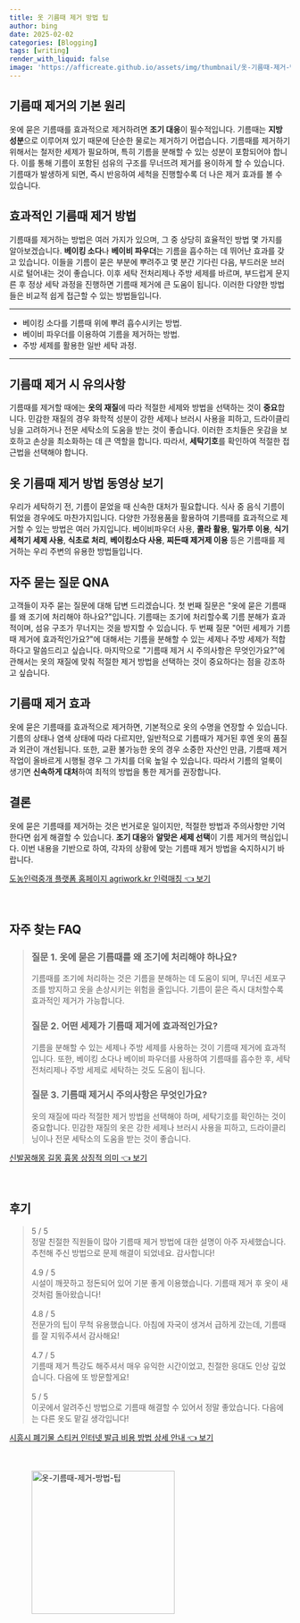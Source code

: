 ```yaml
---
title: 옷 기름때 제거 방법 팁
author: bing
date: 2025-02-02
categories: [Blogging]
tags: [writing]
render_with_liquid: false
image: 'https://afficreate.github.io/assets/img/thumbnail/옷-기름때-제거-방법-팁.webp'
---
```



<h2 id='기름때 제거 원리'>기름때 제거의 기본 원리</h2>

<p>옷에 묻은 기름때를 효과적으로 제거하려면 <b>조기 대응</b>이 필수적입니다. 기름때는 <b>지방 성분</b>으로 이루어져 있기 때문에 단순한 물로는 제거하기 어렵습니다. 기름때를 제거하기 위해서는 철저한 세제가 필요하며, 특히 기름을 분해할 수 있는 성분이 포함되어야 합니다. 이를 통해 기름이 포함된 섬유의 구조를 무너뜨려 제거를 용이하게 할 수 있습니다. 기름때가 발생하게 되면, 즉시 반응하여 세척을 진행할수록 더 나은 제거 효과를 볼 수 있습니다. </p>

<h2 id='효과적인 기름때 제거 방법'>효과적인 기름때 제거 방법</h2>

<p>기름때를 제거하는 방법은 여러 가지가 있으며, 그 중 상당히 효율적인 방법 몇 가지를 알아보겠습니다. <b>베이킹 소다</b>나 <b>베이비 파우더</b>는 기름을 흡수하는 데 뛰어난 효과를 갖고 있습니다. 이들을 기름이 묻은 부분에 뿌려주고 몇 분간 기다린 다음, 부드러운 브러시로 털어내는 것이 좋습니다. 이후 세탁 전처리제나 주방 세제를 바르며, 부드럽게 문지른 후 정상 세탁 과정을 진행하면 기름때 제거에 큰 도움이 됩니다. 이러한 다양한 방법들은 비교적 쉽게 접근할 수 있는 방법들입니다. </p>

<hr />

<ul>
    <li>베이킹 소다를 기름때 위에 뿌려 흡수시키는 방법.</li>
    <li>베이비 파우더를 이용하여 기름을 제거하는 방법.</li>
    <li>주방 세제를 활용한 일반 세탁 과정.</li>
</ul>

<hr />

<h2 id='기름때 제거 시 유의사항'>기름때 제거 시 유의사항</h2>

<p>기름때를 제거할 때에는 <b>옷의 재질</b>에 따라 적절한 세제와 방법을 선택하는 것이 <b>중요</b>합니다. 민감한 재질의 경우 화학적 성분이 강한 세제나 브러시 사용을 피하고, 드라이클리닝을 고려하거나 전문 세탁소의 도움을 받는 것이 좋습니다. 이러한 조치들은 옷감을 보호하고 손상을 최소화하는 데 큰 역할을 합니다. 따라서, <b>세탁기호</b>를 확인하여 적절한 접근법을 선택해야 합니다. </p>

<h2 id='기름 얼룩 제거 방법'>옷 기름때 제거 방법 동영상 보기</h2>

<p>우리가 세탁하기 전, 기름이 묻었을 때 신속한 대처가 필요합니다. 식사 중 음식 기름이 튀었을 경우에도 마찬가지입니다. 다양한 가정용품을 활용하여 기름때를 효과적으로 제거할 수 있는 방법은 여러 가지입니다. 베이비파우더 사용, <b>콜라 활용</b>, <b>밀가루 이용</b>, <b>식기세척기 세제 사용</b>, <b>식초로 처리</b>, <b>베이킹소다 사용</b>, <b>찌든때 제거제 이용</b> 등은 기름때를 제거하는 우리 주변의 유용한 방법들입니다. </p>

<h2 id='자주 묻는 질문'>자주 묻는 질문 QNA</h2>

<p>고객들이 자주 묻는 질문에 대해 답변 드리겠습니다. 첫 번째 질문은 "옷에 묻은 기름때를 왜 조기에 처리해야 하나요?"입니다. 기름때는 조기에 처리할수록 기름 분해가 효과적이며, 섬유 구조가 무너지는 것을 방지할 수 있습니다. 두 번째 질문 "어떤 세제가 기름때 제거에 효과적인가요?"에 대해서는 기름을 분해할 수 있는 세제나 주방 세제가 적합하다고 말씀드리고 싶습니다. 마지막으로 "기름때 제거 시 주의사항은 무엇인가요?"에 관해서는 옷의 재질에 맞춰 적절한 제거 방법을 선택하는 것이 중요하다는 점을 강조하고 싶습니다. </p>

<h2 id='기름때 제거 효과'>기름때 제거 효과</h2>

<p>옷에 묻은 기름때를 효과적으로 제거하면, 기본적으로 옷의 수명을 연장할 수 있습니다. 기름의 상태나 염색 상태에 따라 다르지만, 일반적으로 기름때가 제거된 후엔 옷의 품질과 외관이 개선됩니다. 또한, 교환 불가능한 옷의 경우 소중한 자산인 만큼, 기름때 제거 작업이 올바르게 시행될 경우 그 가치를 더욱 높일 수 있습니다. 따라서 기름의 얼룩이 생기면 <b>신속하게 대처</b>하여 최적의 방법을 통한 제거를 권장합니다. </p>

<h2 id='결론'>결론</h2>

<p>옷에 묻은 기름때를 제거하는 것은 번거로운 일이지만, 적절한 방법과 주의사항만 기억한다면 쉽게 해결할 수 있습니다. <b>조기 대응</b>와 <b>알맞은 세제 선택</b>이 기름 제거의 핵심입니다. 이번 내용을 기반으로 하여, 각자의 상황에 맞는 기름때 제거 방법을 숙지하시기 바랍니다. </p>


<p><a class="click-button" title="도농인력중개 플랫폼 홈페이지 agriwork.kr 인력매칭" href="https://afficreate.github.io/posts/%EB%8F%84%EB%86%8D%EC%9D%B8%EB%A0%A5%EC%A4%91%EA%B0%9C-%ED%94%8C%EB%9E%AB%ED%8F%BC-%ED%99%88%ED%8E%98%EC%9D%B4%EC%A7%80-agriwork.kr-%EC%9D%B8%EB%A0%A5%EB%A7%A4%EC%B9%AD/" rel="dofollow">도농인력중개 플랫폼 홈페이지 agriwork.kr 인력매칭 👈 보기</a></p><br>
<h2 id='자주_찾는_FAQ'>자주 찾는 FAQ</h2>
<div itemscope="" itemtype="https://schema.org/FAQPage"> 
<blockquote> 
<div itemscope="" itemprop="mainEntity" itemtype="https://schema.org/Question"> 
<h3 itemprop="name">질문 1. 옷에 묻은 기름때를 왜 조기에 처리해야 하나요?</h3> 
<div itemscope="" itemprop="acceptedAnswer" itemtype="https://schema.org/Answer"> 
<span itemprop="text"> 
<p>기름때를 조기에 처리하는 것은 기름을 분해하는 데 도움이 되며, 무너진 세포구조를 방지하고 옷을 손상시키는 위험을 줄입니다. 기름이 묻은 즉시 대처할수록 효과적인 제거가 가능합니다.</p> 
</span> 
</div> 
</div> 

<div itemscope="" itemprop="mainEntity" itemtype="https://schema.org/Question"> 
<h3 itemprop="name">질문 2. 어떤 세제가 기름때 제거에 효과적인가요?</h3> 
<div itemscope="" itemprop="acceptedAnswer" itemtype="https://schema.org/Answer"> 
<span itemprop="text"> 
<p>기름을 분해할 수 있는 세제나 주방 세제를 사용하는 것이 기름때 제거에 효과적입니다. 또한, 베이킹 소다나 베이비 파우더를 사용하여 기름때를 흡수한 후, 세탁 전처리제나 주방 세제로 세탁하는 것도 도움이 됩니다.</p> 
</span> 
</div> 
</div> 

<div itemscope="" itemprop="mainEntity" itemtype="https://schema.org/Question"> 
<h3 itemprop="name">질문 3. 기름때 제거시 주의사항은 무엇인가요?</h3> 
<div itemscope="" itemprop="acceptedAnswer" itemtype="https://schema.org/Answer"> 
<span itemprop="text"> 
<p>옷의 재질에 따라 적절한 제거 방법을 선택해야 하며, 세탁기호를 확인하는 것이 중요합니다. 민감한 재질의 옷은 강한 세제나 브러시 사용을 피하고, 드라이클리닝이나 전문 세탁소의 도움을 받는 것이 좋습니다.</p> 
</span> 
</div> 
</div> 

</blockquote> 
</div>
<p><a class="click-button" title="신발꿈해몽 길몽 흉몽 상징적 의미" href="https://afficreate.github.io/posts/%EC%8B%A0%EB%B0%9C%EA%BF%88%ED%95%B4%EB%AA%BD-%EA%B8%B8%EB%AA%BD-%ED%9D%89%EB%AA%BD-%EC%83%81%EC%A7%95%EC%A0%81-%EC%9D%98%EB%AF%B8/" rel="dofollow">신발꿈해몽 길몽 흉몽 상징적 의미 👈 보기</a></p><br>
<h2 id='후기'>후기</h2>
<div itemscope itemtype="https://schema.org/Product">
  <blockquote>
  <div itemprop="review" itemscope itemtype="https://schema.org/Review">
      <div itemprop="reviewRating" itemscope itemtype="https://schema.org/Rating"> <span itemprop="ratingValue">5</span> / <span itemprop="bestRating">5</span> </div>
      <span itemprop="reviewBody">정말 친절한 직원들이 많아 기름때 제거 방법에 대한 설명이 아주 자세했습니다. 추천해 주신 방법으로 문제 해결이 되었네요. 감사합니다!</span>
  </div>
  <br>
  <div itemprop="review" itemscope itemtype="https://schema.org/Review">
      <div itemprop="reviewRating" itemscope itemtype="https://schema.org/Rating"> <span itemprop="ratingValue">4.9</span> / <span itemprop="bestRating">5</span> </div>
      <span itemprop="reviewBody">시설이 깨끗하고 정돈되어 있어 기분 좋게 이용했습니다. 기름때 제거 후 옷이 새것처럼 돌아왔습니다!</span>
  </div>
  <br>
  <div itemprop="review" itemscope itemtype="https://schema.org/Review">
      <div itemprop="reviewRating" itemscope itemtype="https://schema.org/Rating"> <span itemprop="ratingValue">4.8</span> / <span itemprop="bestRating">5</span> </div>
      <span itemprop="reviewBody">전문가의 팁이 무척 유용했습니다. 아침에 자국이 생겨서 급하게 갔는데, 기름때를 잘 지워주셔서 감사해요!</span>
  </div>
  <br>
  <div itemprop="review" itemscope itemtype="https://schema.org/Review">
      <div itemprop="reviewRating" itemscope itemtype="https://schema.org/Rating"> <span itemprop="ratingValue">4.7</span> / <span itemprop="bestRating">5</span> </div>
      <span itemprop="reviewBody">기름때 제거 특강도 해주셔서 매우 유익한 시간이었고, 친절한 응대도 인상 깊었습니다. 다음에 또 방문할게요!</span>
  </div>
  <br>
  <div itemprop="review" itemscope itemtype="https://schema.org/Review">
      <div itemprop="reviewRating" itemscope itemtype="https://schema.org/Rating"> <span itemprop="ratingValue">5</span> / <span itemprop="bestRating">5</span> </div>
      <span itemprop="reviewBody">이곳에서 알려주신 방법으로 기름때 해결할 수 있어서 정말 좋았습니다. 다음에는 다른 옷도 맡길 생각입니다!</span>
  </div>
  </blockquote>
</div>
<p><a class="click-button" title="시흥시 폐기물 스티커 인터넷 발급 비용 방법 상세 안내" href="https://afficreate.github.io/posts/%EC%8B%9C%ED%9D%A5%EC%8B%9C-%ED%8F%90%EA%B8%B0%EB%AC%BC-%EC%8A%A4%ED%8B%B0%EC%BB%A4-%EC%9D%B8%ED%84%B0%EB%84%B7-%EB%B0%9C%EA%B8%89-%EB%B9%84%EC%9A%A9-%EB%B0%A9%EB%B2%95-%EC%83%81%EC%84%B8-%EC%95%88%EB%82%B4/" rel="dofollow">시흥시 폐기물 스티커 인터넷 발급 비용 방법 상세 안내 👈 보기</a></p><br>
<figure class="image"><img src="https://afficreate.github.io/assets/img/thumbnail/옷-기름때-제거-방법-팁.webp" alt="옷-기름때-제거-방법-팁" width="256" height="256"></figure>